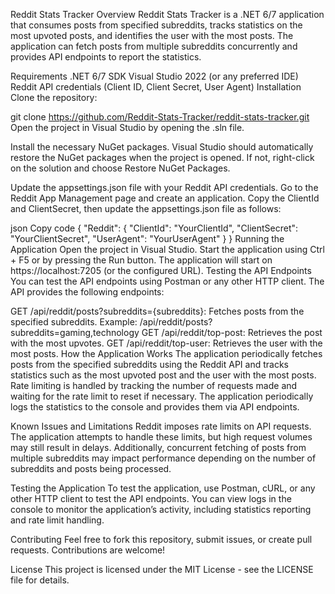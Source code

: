 Reddit Stats Tracker
Overview
Reddit Stats Tracker is a .NET 6/7 application that consumes posts from specified subreddits, tracks statistics on the most upvoted posts, and identifies the user with the most posts. The application can fetch posts from multiple subreddits concurrently and provides API endpoints to report the statistics.

Requirements
.NET 6/7 SDK
Visual Studio 2022 (or any preferred IDE)
Reddit API credentials (Client ID, Client Secret, User Agent)
Installation
Clone the repository:

git clone https://github.com/Reddit-Stats-Tracker/reddit-stats-tracker.git
Open the project in Visual Studio by opening the .sln file.

Install the necessary NuGet packages. Visual Studio should automatically restore the NuGet packages when the project is opened. If not, right-click on the solution and choose Restore NuGet Packages.

Update the appsettings.json file with your Reddit API credentials. Go to the Reddit App Management page and create an application. Copy the ClientId and ClientSecret, then update the appsettings.json file as follows:

json
Copy code
{
  "Reddit": {
    "ClientId": "YourClientId",
    "ClientSecret": "YourClientSecret",
    "UserAgent": "YourUserAgent"
  }
}
Running the Application
Open the project in Visual Studio.
Start the application using Ctrl + F5 or by pressing the Run button.
The application will start on https://localhost:7205 (or the configured URL).
Testing the API Endpoints
You can test the API endpoints using Postman or any other HTTP client. The API provides the following endpoints:

GET /api/reddit/posts?subreddits={subreddits}: Fetches posts from the specified subreddits. Example: /api/reddit/posts?subreddits=gaming,technology
GET /api/reddit/top-post: Retrieves the post with the most upvotes.
GET /api/reddit/top-user: Retrieves the user with the most posts.
How the Application Works
The application periodically fetches posts from the specified subreddits using the Reddit API and tracks statistics such as the most upvoted post and the user with the most posts. Rate limiting is handled by tracking the number of requests made and waiting for the rate limit to reset if necessary. The application periodically logs the statistics to the console and provides them via API endpoints.

Known Issues and Limitations
Reddit imposes rate limits on API requests. The application attempts to handle these limits, but high request volumes may still result in delays. Additionally, concurrent fetching of posts from multiple subreddits may impact performance depending on the number of subreddits and posts being processed.

Testing the Application
To test the application, use Postman, cURL, or any other HTTP client to test the API endpoints. You can view logs in the console to monitor the application’s activity, including statistics reporting and rate limit handling.

Contributing
Feel free to fork this repository, submit issues, or create pull requests. Contributions are welcome!

License
This project is licensed under the MIT License - see the LICENSE file for details.